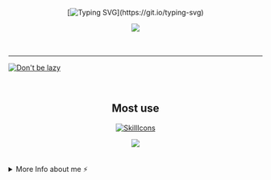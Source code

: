 <div align="center">

[![Typing SVG](https://readme-typing-svg.demolab.com?font=Nunito&weight=800&size=28&duration=3000&pause=1000&color=F791BF&center=true&width=460&lines=Hi!;Welcome+to+Cloudwhile+Profile!;Happy+Comes+From+Interests!)](https://git.io/typing-svg)



![](https://github-readme-stats.vercel.app/api?username=cloudwhile&theme=dracula)



<!--[![Top Langs](https://github-readme-stats.vercel.app/api/top-langs/?username=cloudwhile&layout=compact)](#)-->
</div>
<br/><hr/>
  
[![Don't be lazy](https://github-readme-activity-graph.vercel.app/graph?username=cloudwhile&theme=rogue&hide_border=true&custom_title=Working%20Times)](https://github.com/cloudwhile)

<!--[![Star History Chart](https://api.star-history.com/svg?repos=cloudwhile/tpcl&type=Timeline)](https://github.com/cloudwhile/tpcl)-->
<br/>
<div align="center">

## Most use
[![SkillIcons](https://skillicons.dev/icons?i=c,cpp,py,php,html,js,css,tailwind,vue,ts)](https://skillicons.dev) 

![](https://github-readme-stats.vercel.app/api/top-langs?username=cloudwhile&layout=compact&langs_count=8&theme=dracula)
</div>
<br/>
<details>
  <summary>More Info about me ⚡</summary>
  <br/>

<!--START_SECTION:waka-->
![Code Time](http://img.shields.io/badge/Code%20Time-226%20hrs%2056%20mins-blue)

![Lines of code](https://img.shields.io/badge/From%20Hello%20World%20I%27ve%20Written-41.8%20thousand%20lines%20of%20code-blue)

**I'm a Night 🦉** 

```text
🌞 Morning                23 commits          ██░░░░░░░░░░░░░░░░░░░░░░░   08.98 % 
🌆 Daytime                62 commits          ██████░░░░░░░░░░░░░░░░░░░   24.22 % 
🌃 Evening                170 commits         █████████████████░░░░░░░░   66.41 % 
🌙 Night                  1 commits           ░░░░░░░░░░░░░░░░░░░░░░░░░   00.39 % 
```
📅 **I'm Most Productive on Friday** 

```text
Monday                   15 commits          █░░░░░░░░░░░░░░░░░░░░░░░░   05.86 % 
Tuesday                  22 commits          ██░░░░░░░░░░░░░░░░░░░░░░░   08.59 % 
Wednesday                49 commits          █████░░░░░░░░░░░░░░░░░░░░   19.14 % 
Thursday                 25 commits          ██░░░░░░░░░░░░░░░░░░░░░░░   09.77 % 
Friday                   70 commits          ███████░░░░░░░░░░░░░░░░░░   27.34 % 
Saturday                 57 commits          ██████░░░░░░░░░░░░░░░░░░░   22.27 % 
Sunday                   18 commits          ██░░░░░░░░░░░░░░░░░░░░░░░   07.03 % 
```


📊 **This Week I Spent My Time On** 

```text
🕑︎ Time Zone: Asia/Shanghai

💬 Programming Languages: 
Python                   1 hr 40 mins        ██████░░░░░░░░░░░░░░░░░░░   24.63 % 
TypeScript               1 hr 17 mins        █████░░░░░░░░░░░░░░░░░░░░   18.99 % 
Docker                   1 hr 9 mins         ████░░░░░░░░░░░░░░░░░░░░░   17.03 % 
Java                     46 mins             ███░░░░░░░░░░░░░░░░░░░░░░   11.45 % 
JSON                     41 mins             ███░░░░░░░░░░░░░░░░░░░░░░   10.21 % 

🔥 Editors: 
VS Code                  5 hrs 7 mins        ███████████████████░░░░░░   75.29 % 
PyCharm                  1 hr 41 mins        ██████░░░░░░░░░░░░░░░░░░░   24.71 % 
```

**I Mostly Code in C++** 

```text
C++                      3 repos             ████████░░░░░░░░░░░░░░░░░   33.33 % 
Python                   2 repos             ██████░░░░░░░░░░░░░░░░░░░   22.22 % 
Java                     1 repo              ███░░░░░░░░░░░░░░░░░░░░░░   11.11 % 
TypeScript               1 repo              ███░░░░░░░░░░░░░░░░░░░░░░   11.11 % 
Vue                      1 repo              ███░░░░░░░░░░░░░░░░░░░░░░   11.11 % 
```



**Timeline**

![Lines of Code chart](https://raw.githubusercontent.com/Cloudwhile/Cloudwhile/main/assets/bar_graph.png)


<!--END_SECTION:waka-->
</details>
